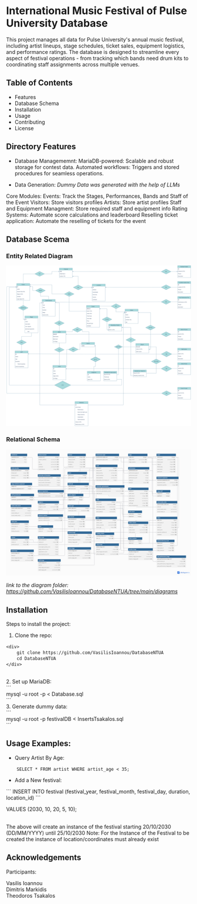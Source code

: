 # **International Music Festival of Pulse University Database**

This project manages all data for Pulse University's annual music festival, including artist lineups, stage schedules, ticket sales, equipment logistics, and performance ratings. The database is designed to streamline every aspect of festival operations - from tracking which bands need drum kits to coordinating staff assignments across multiple venues.

## **Table of Contents**
- Features
- Database Schema
- Installation
- Usage
- Contributing
- License

## **Directory Features**
 - Database Managememnt:
        MariaDB-powered: Scalable and robust storage for contest data.
        Automated workflows: Triggers and stored procedures for seamless operations.

 - Data Generation: 
        *Dummy Data was generated with the help of LLMs*
 
  Core Modules:
        Events: Track the Stages, Performances, Bands and Staff of the Event
        Visitors: Store visitors profiles
        Artists: Store artist profiles
        Staff and Equipment Managment: Store required staff and equipment info 
        Rating Systems: Automate score calculations and leaderboard
        Reselling ticket application: Automate the reselling of tickets for the event

## **Database Scema**
### Entity Related Diagram

![ERD](./diagrams/ER_Diagram.png)

### Relational Schema

![RelD](./diagrams/relational_diagram.png)

*link to the diagram folder: https://github.com/VasilisIoannou/DatabaseNTUA/tree/main/diagrams*

## **Installation**  
Steps to install the project:  

1. Clone the repo: 
```
<div>
    git clone https://github.com/VasilisIoannou/DatabaseNTUA
    cd DatabaseNTUA
</div>
```
<br>
2. Set up MariaDB:
<br>
```
<div>
    mysql -u root -p < Database.sql
</div>
```
<br>
3. Generate dummy data:
<br>
```
<div>     
    mysql -u root -p festivalDB < InsertsTsakalos.sql
</div>
```

## Usage Examples:

- Query Artist By Age:
```    
    SELECT * FROM artist WHERE artist_age < 35;
```
- Add a New festival:
<div>
```
    INSERT INTO festival (festival_year, festival_month, festival_day, duration, location_id) 
``` 
    <p> VALUES (2030, 10, 20, 5, 10); </p>
</div>
<br>
<div>
    The above will create an instance of the festival starting 20/10/2030 (DD/MM/YYYY) until 25/10/2030
    Note: For the Instance of the Festival to be created the instance of location/coordinates must already exist
</div>

## **Acknowledgements** 
Participants: 
<div> Vasilis Ioannou </div> 
<div> Dimitris Markidis </div>
<div> Theodoros Tsakalos </div>
